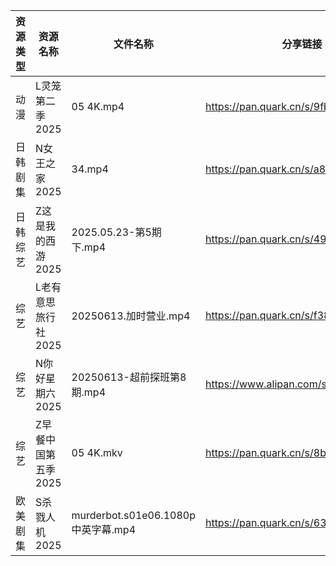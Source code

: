 | 资源类型 | 资源名称         | 文件名称                           | 分享链接                                 | 更新时间                |
| ---- | ------------ | ------------------------------ | ------------------------------------ | ------------------- |
| 动漫   | L灵笼第二季2025   | 05 4K.mp4                      | https://pan.quark.cn/s/9fb249c91348  | 2025-06-13 16:26:51 |
| 日韩剧集 | N女王之家2025    | 34.mp4                         | https://pan.quark.cn/s/a85463f38f49  | 2025-06-13 16:28:55 |
| 日韩综艺 | Z这是我的西游2025  | 2025.05.23-第5期下.mp4            | https://pan.quark.cn/s/49b761fe572b  | 2025-06-13 16:39:55 |
| 综艺   | L老有意思旅行社2025 | 20250613.加时营业.mp4              | https://pan.quark.cn/s/f387ccfb541f  | 2025-06-13 16:38:41 |
| 综艺   | N你好星期六2025   | 20250613-超前探班第8期.mp4           | https://www.alipan.com/s/nvuMvPrHLGa | 2025-06-13 13:04:50 |
| 综艺   | Z早餐中国第五季2025 | 05 4K.mkv                      | https://pan.quark.cn/s/8bf6a96b483b  | 2025-06-13 16:36:47 |
| 欧美剧集 | S杀戮人机2025    | murderbot.s01e06.1080p中英字幕.mp4 | https://pan.quark.cn/s/6334a00109f2  | 2025-06-13 16:31:22 |
